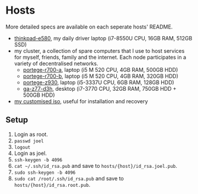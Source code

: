 # Hosts

More detailed specs are available on each seperate hosts' README.

- [thinkpad-e580](thinkpad-e580#readme), my daily driver laptop (i7-8550U CPU, 16GB RAM, 512GB SSD)
- my cluster, a collection of spare computers that I use to host services for myself, friends, family and the internet. Each node participates in a variety of decentralised networks.
  - [portege-r700-a](portege-r700-a#readme), laptop (i5 M 520 CPU, 4GB RAM, 500GB HDD)
  - [portege-r700-b](portege-r700-b#readme), laptop (i5 M 520 CPU, 4GB RAM, 320GB HDD)
  - [portege-z930](portege-z930#readme), laptop (i5-3337U CPU, 6GB RAM, 128GB HDD)
  - [ga-z77-d3h](ga-z77-d3h#readme), desktop (i7-3770 CPU, 32GB RAM, 750GB HDD + 500GB HDD)
- [my customised iso](iso#readme), useful for installation and recovery

## Setup

1. Login as root.
2. `passwd joel`
3. `logout`
4. Login as joel.
5. `ssh-keygen -b 4096`
6. `cat ~/.ssh/id_rsa.pub` and save to `hosts/{host}/id_rsa.joel.pub`.
7. `sudo ssh-keygen -b 4096`
8. `sudo cat /root/.ssh/id_rsa.pub` and save to `hosts/{host}/id_rsa.root.pub`.

